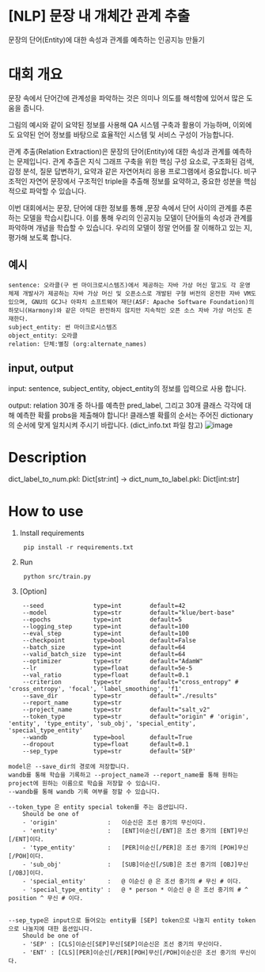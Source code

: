 # [NLP] 문장 내 개체간 관계 추출
문장의 단어(Entity)에 대한 속성과 관계를 예측하는 인공지능 만들기

# 대회 개요
문장 속에서 단어간에 관계성을 파악하는 것은 의미나 의도를 해석함에 있어서 많은 도움을 줍니다.

그림의 예시와 같이 요약된 정보를 사용해 QA 시스템 구축과 활용이 가능하며, 이외에도 요약된 언어 정보를 바탕으로 효율적인 시스템 및 서비스 구성이 가능합니다.

관계 추출(Relation Extraction)은 문장의 단어(Entity)에 대한 속성과 관계를 예측하는 문제입니다. 관계 추출은 지식 그래프 구축을 위한 핵심 구성 요소로, 구조화된 검색, 감정 분석, 질문 답변하기, 요약과 같은 자연어처리 응용 프로그램에서 중요합니다. 비구조적인 자연어 문장에서 구조적인 triple을 추출해 정보를 요약하고, 중요한 성분을 핵심적으로 파악할 수 있습니다.

이번 대회에서는 문장, 단어에 대한 정보를 통해 ,문장 속에서 단어 사이의 관계를 추론하는 모델을 학습시킵니다. 이를 통해 우리의 인공지능 모델이 단어들의 속성과 관계를 파악하며 개념을 학습할 수 있습니다. 우리의 모델이 정말 언어를 잘 이해하고 있는 지, 평가해 보도록 합니다.

## 예시

    sentence: 오라클(구 썬 마이크로시스템즈)에서 제공하는 자바 가상 머신 말고도 각 운영 체제 개발사가 제공하는 자바 가상 머신 및 오픈소스로 개발된 구형 버전의 온전한 자바 VM도 있으며, GNU의 GCJ나 아파치 소프트웨어 재단(ASF: Apache Software Foundation)의 하모니(Harmony)와 같은 아직은 완전하지 않지만 지속적인 오픈 소스 자바 가상 머신도 존재한다.
    subject_entity: 썬 마이크로시스템즈
    object_entity: 오라클
    relation: 단체:별칭 (org:alternate_names)

## input, output

input: sentence, subject_entity, object_entity의 정보를 입력으로 사용 합니다.

output: relation 30개 중 하나를 예측한 pred_label, 그리고 30개 클래스 각각에 대해 예측한 확률 probs을 제출해야 합니다! 클래스별 확률의 순서는 주어진 dictionary의 순서에 맞게 일치시켜 주시기 바랍니다.
(dict_info.txt 파일 참고)
![image](https://user-images.githubusercontent.com/76618935/160109034-b2793868-4e41-4003-96d2-ba02fb118856.png)

# Description
dict_label_to_num.pkl: Dict[str:int] -> 
dict_num_to_label.pkl: Dict[int:str]


# How to use

1. Install requirements

        pip install -r requirements.txt
        
2. Run

        python src/train.py
        
3. [Option]
```
    --seed              type=int        default=42
    --model             type=str        default="klue/bert-base"
    --epochs            type=int        default=5
    --logging_step      type=int        default=100
    --eval_step         type=int        default=100
    --checkpoint        type=bool       default=False
    --batch_size        type=int        default=64
    --valid_batch_size  type=int        default=64
    --optimizer         type=str        default="AdamW"
    --lr                type=float      default=5e-5
    --val_ratio         type=float      default=0.1
    --criterion         type=str        default="cross_entropy" # 'cross_entropy', 'focal', 'label_smoothing', 'f1'
    --save_dir          type=str        default="./results"
    --report_name       type=str        
    --project_name      type=str        default="salt_v2"
    --token_type        type=str        default="origin" # 'origin', 'entity', 'type_entity', 'sub_obj', 'special_entity', 'special_type_entity'
    --wandb             type=bool       default=True
    --dropout           type=float      default=0.1
    --sep_type          type=str        default='SEP'
```
    model은 --save_dir의 경로에 저장합니다.
    wandb를 통해 학습을 기록하고 --project_name과 --report_name를 통해 원하는 project에 원하는 이름으로 학습을 저장할 수 있습니다.
    --wandb를 통해 wandb 기록 여부를 정할 수 있습니다.
    
    --token_type 은 entity special token를 주는 옵션입니다.
        Should be one of
        - 'origin'              :   이순신은 조선 중기의 무신이다.
        - 'entity'              :   [ENT]이순신[/ENT]은 조선 중기의 [ENT]무신[/ENT]이다.
        - 'type_entity'         :   [PER]이순신[/PER]은 조선 중기의 [POH]무신[/POH]이다.
        - 'sub_obj'             :   [SUB]이순신[/SUB]은 조선 중기의 [OBJ]무신[/OBJ]이다.
        - 'special_entity'      :   @ 이순신 @ 은 조선 중기의 # 무신 # 이다.
        - 'special_type_entity' :   @ * person * 이순신 @ 은 조선 중기의 # ^ position ^ 무신 # 이다.
        
        
    --sep_type은 input으로 들어오는 entity를 [SEP] token으로 나눌지 entity token으로 나눌지에 대한 옵션입니다.
        Should be one of
        - 'SEP' : [CLS]이순신[SEP]무신[SEP]이순신은 조선 중기의 무신이다.
        - 'ENT' : [CLS][PER]이순신[/PER][POH]무신[/POH]이순신은 조선 중기의 무신이다.
   
